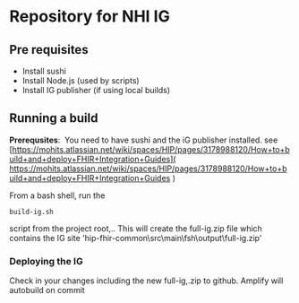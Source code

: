 # Repository for NHI IG

## Pre requisites 

* Install sushi
* Install Node.js (used by scripts)
* Install IG publisher (if using local builds)

## Running a build
**Prerequsites**:
​	You need to have sushi and the iG publisher installed. see [https://mohits.atlassian.net/wiki/spaces/HIP/pages/3178988120/How+to+build+and+deploy+FHIR+Integration+Guides]( https://mohits.atlassian.net/wiki/spaces/HIP/pages/3178988120/How+to+build+and+deploy+FHIR+Integration+Guides  )  

From a bash shell, run the 

`build-ig.sh` 

script from the project root,.. This will create the full-ig.zip file which contains the IG site
'hip-fhir-common\src\main\fsh\output\full-ig.zip'
 

###  Deploying the IG
Check in your changes including the new full-ig,.zip to github. Amplify will autobuild on commit 